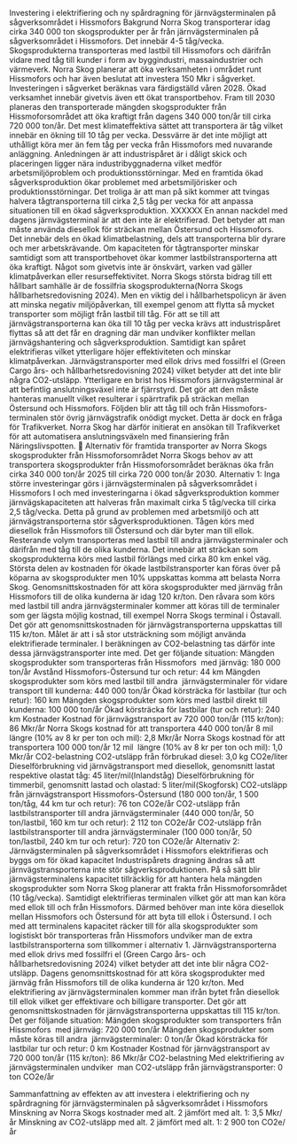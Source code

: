 Investering i elektrifiering och ny spårdragning för järnvägsterminalen på sågverksområdet i Hissmofors 
Bakgrund
Norra Skog transporterar idag cirka 340 000 ton skogsprodukter per år från järnvägsterminalen på sågverksområdet i Hissmofors. Det innebär 4-5 tåg/vecka. Skogsprodukterna transporteras med lastbil till Hissmofors och därifrån vidare med tåg till kunder i form av byggindustri, massaindustrier och värmeverk. Norra Skog planerar att öka verksamheten i området runt Hissmofors och har även beslutat att investera 150 Mkr i sågverket. Investeringen i sågverket beräknas vara färdigställd våren 2028. Ökad verksamhet innebär givetvis även ett ökat transportbehov. Fram till 2030 planeras den transporterade mängden skogsprodukter från Hissmoforsområdet att öka kraftigt från dagens 340 000 ton/år till cirka 720 000 ton/år. Det mest klimateffektiva sättet att transportera är tåg vilket innebär en ökning till 10 tåg per vecka. 
Dessvärre är det inte möjligt att uthålligt köra mer än fem tåg per vecka från Hissmofors med nuvarande anläggning. Anledningen är att industrispåret är i dåligt skick och placeringen ligger nära industribyggnaderna vilket medför arbetsmiljöproblem och produktionsstörningar. Med en framtida ökad sågverksproduktion ökar problemet med arbetsmiljörisker och produktionsstörningar. Det troliga är att man på sikt kommer att tvingas halvera tågtransporterna till cirka 2,5 tåg per vecka för att anpassa situationen till en ökad sågverksproduktion. XXXXXX
En annan nackdel med dagens järnvägsterminal är att den inte är elektrifierad. Det betyder att man måste använda diesellok för sträckan mellan Östersund och Hissmofors. Det innebär dels en ökad klimatbelastning, dels att transporterna blir dyrare och mer arbetskrävande.
Om kapaciteten för tågtransporter minskar samtidigt som att transportbehovet ökar kommer lastbilstransporterna att öka kraftigt. Något som givetvis inte är önskvärt, varken vad gäller klimatpåverkan eller resurseffektivitet. Norra Skogs största bidrag till ett hållbart samhälle är de fossilfria skogsprodukterna(Norra Skogs hållbarhetsredovisning 2024). Men en viktig del i hållbarhetspolicyn är även att minska negativ miljöpåverkan, till exempel genom att flytta så mycket transporter som möjligt från lastbil till tåg. 
För att se till att järnvägstransporterna kan öka till 10 tåg per vecka krävs att industrispåret flyttas så att det får en dragning där man undviker konflikter mellan järnvägshantering och sågverksproduktion. Samtidigt kan spåret elektrifieras vilket ytterligare höjer effektiviteten och minskar klimatpåverkan. Järnvägstransporter med ellok drivs med fossilfri el (Green Cargo års- och hållbarhetsredovisning 2024) vilket betyder att det inte blir några CO2-utsläpp.
Ytterligare en brist hos Hissmofors järnvägsterminal är att befintlig anslutningsväxel inte är fjärrstyrd. Det gör att den måste hanteras manuellt vilket resulterar i spärrtrafik på sträckan mellan Östersund och Hissmofors. Följden blir att tåg till och från Hissmofors-terminalen stör övrig järnvägstrafik onödigt mycket. Detta är dock en fråga för Trafikverket. Norra Skog har därför initierat en ansökan till Trafikverket för att automatisera anslutningsväxeln med finansiering från Näringslivspotten.

Alternativ för framtida transporter av Norra Skogs skogsprodukter från Hissmoforsområdet
Norra Skogs behov av att transportera skogsprodukter från Hissmoforsområdet beräknas öka från cirka 340 000 ton/år 2025 till cirka 720 000 ton/år 2030.
Alternativ 1: Inga större investeringar görs i järnvägsterminalen på sågverksområdet i Hissmofors
I och med investeringarna i ökad sågverksproduktion kommer järnvägskapaciteten att halveras från maximalt cirka 5 tåg/vecka till cirka 2,5 tåg/vecka. Detta på grund av problemen med arbetsmiljö och att järnvägstransporterna stör sågverksproduktionen. Tågen körs med diesellok från Hissmofors till Östersund och där byter man till ellok. 
Resterande volym transporteras med lastbil till andra järnvägsterminaler och därifrån med tåg till de olika kunderna. Det innebär att sträckan som skogsprodukterna körs med lastbil förlängs med cirka 80 km enkel väg. Största delen av kostnaden för ökade lastbilstransporter kan föras över på köparna av skogsprodukter men 10% uppskattas komma att belasta Norra Skog.
Genomsnittskostnaden för att köra skogsprodukter med järnväg från Hissmofors till de olika kunderna är idag 120 kr/ton. Den råvara som körs med lastbil till andra järnvägsterminaler kommer att köras till de terminaler som ger lägsta möjlig kostnad, till exempel Norra Skogs terminal i Östavall. Det gör att genomsnittskostnaden för järnvägstransporterna uppskattas till 115 kr/ton. Målet är att i så stor utsträckning som möjligt använda elektrifierade terminaler. I beräkningen av CO2-belastning tas därför inte dessa järnvägstransporter inte med.
Det ger följande situation: Mängden skogsprodukter som transporteras från Hissmofors  med järnväg:					180 000 ton/år Avstånd Hissmofors-Östersund tur och retur:		44 km
Mängden skogsprodukter som körs med lastbil till andra  järnvägsterminaler för vidare transport till kunderna:		440 000 ton/år Ökad körsträcka för lastbilar (tur och retur):		160 km
Mängden skogsprodukter som körs med lastbil direkt till kunderna:	100 000 ton/år Ökad körsträcka för lastbilar (tur och retur):		240 km
Kostnader Kostnad för järnvägstransport av 720 000 ton/år (115 kr/ton):	86 Mkr/år Norra Skogs kostnad för att transportera 440 000 ton/år 8 mil  längre (10% av 8 kr per ton och mil):			2,8 Mkr/år Norra Skogs kostnad för att transportera 100 000 ton/år 12 mil  längre (10% av 8 kr per ton och mil):			1,0 Mkr/år
CO2-belastning CO2-utsläpp från förbrukad diesel:			3,0 kg CO2e/liter
Dieselförbrukning vid järnvägstransport med diesellok, genomsnitt lastat respektive olastat tåg:			45 liter/mil(Inlandståg) Dieselförbrukning för timmerbil, genomsnitt lastad och olastad:	5 liter/mil(Skogforsk)
CO2-utsläpp från järnvägstransport Hissmofors-Östersund (180 000 ton/år, 1 500 ton/tåg, 44 km tur och retur):		76 ton CO2e/år CO2-utsläpp från lastbilstransporter till andra järnvägsterminaler (440 000 ton/år, 50 ton/lastbil, 160 km tur och retur):		2 112 ton CO2e/år CO2-utsläpp från lastbilstransporter till andra järnvägsterminaler (100 000 ton/år, 50 ton/lastbil, 240 km tur och retur):		720 ton CO2e/år	
Alternativ 2: Järnvägsterminalen på sågverksområdet i Hissmofors elektrifieras och byggs om för ökad kapacitet
Industrispårets dragning ändras så att järnvägstransporterna inte stör sågverksproduktionen. På så sätt blir järnvägsterminalens kapacitet tillräcklig för att hantera hela mängden skogsprodukter som Norra Skog planerar att frakta från Hissmoforsområdet (10 tåg/vecka). Samtidigt elektrifieras terminalen vilket gör att man kan köra med ellok till och från Hissmofors. Därmed behöver man inte köra diesellok mellan Hissmofors och Östersund för att byta till ellok i Östersund. 
I och med att terminalens kapacitet räcker till för alla skogsprodukter som logistiskt bör transporteras från Hissmofors undviker man de extra lastbilstransporterna som tillkommer i alternativ 1. Järnvägstransporterna med ellok drivs med fossilfri el (Green Cargo års- och hållbarhetsredovisning 2024) vilket betyder att det inte blir några CO2-utsläpp.
Dagens genomsnittskostnad för att köra skogsprodukter med järnväg från Hissmofors till de olika kunderna är 120 kr/ton. Med elektrifiering av järnvägsterminalen kommer man ifrån bytet från diesellok till ellok vilket ger effektivare och billigare transporter. Det gör att genomsnittskostnaden för järnvägstransporterna uppskattas till 115 kr/ton.
Det ger följande situation:
Mängden skogsprodukter som transporters från Hissmofors  med järnväg:					720 000 ton/år
Mängden skogsprodukter som måste köras till andra  järnvägsterminaler:				0 ton/år Ökad körsträcka för lastbilar tur och retur:		0 km
Kostnader Kostnad för järnvägstransport av 720 000 ton/år (115 kr/ton):	86 Mkr/år
CO2-belastning Med elektrifiering av järnvägsterminalen undviker  man CO2-utsläpp från järnvägstransporter:		0 ton CO2e/år

Sammanfattning av effekten av att investera i elektrifiering och ny spårdragning för järnvägsterminalen på sågverksområdet i Hissmofors 
Minskning av Norra Skogs kostnader med alt. 2 jämfört med alt. 1:   	3,5 Mkr/år Minskning av CO2-utsläpp med alt. 2 jämfört med alt. 1:	2 900 ton CO2e/år
			

